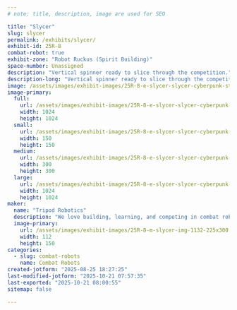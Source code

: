 ```yaml
---
# note: title, description, image are used for SEO

title: "Slycer"
slug: slycer
permalink: /exhibits/slycer/
exhibit-id: 25R-8
combat-robot: true
exhibit-zone: "Robot Ruckus (Spirit Building)"
space-number: Unassigned
description: "Vertical spinner ready to slice through the competition."
description-long: "Vertical spinner ready to slice through the competition."
image: /assets/images/exhibit-images/25R-8-e-slycer-slycer-cyberpunk-style-300x300.png
image-primary: 
  full:
    url: /assets/images/exhibit-images/25R-8-e-slycer-slycer-cyberpunk-style-full.png
    width: 1024
    height: 1024
  small:
    url: /assets/images/exhibit-images/25R-8-e-slycer-slycer-cyberpunk-style-150x150.png
    width: 150
    height: 150
  medium:
    url: /assets/images/exhibit-images/25R-8-e-slycer-slycer-cyberpunk-style-300x300.png
    width: 300
    height: 300
  large:
    url: /assets/images/exhibit-images/25R-8-e-slycer-slycer-cyberpunk-style-1024x1024.png
    width: 1024
    height: 1024
maker: 
  name: "Tripod Robotics"
  description: "We love building, learning, and competing in combat robots and enjoy competing in Robot Ruckus ever year."
  image-primary:
    url: /assets/images/exhibit-images/25R-8-m-slycer-img-1132-225x300.jpg
    width: 112
    height: 150
categories: 
  - slug: combat-robots
    name: Combat Robots
created-jotform: "2025-08-25 18:27:25"
last-modified-jotform: "2025-10-21 07:57:35"
last-exported: "2025-10-21 08:00:55"
sitemap: false

---
```

